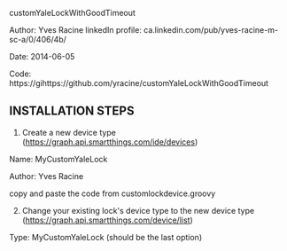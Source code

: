 
customYaleLockWithGoodTimeout 


Author: Yves Racine
linkedIn profile: ca.linkedin.com/pub/yves-racine-m-sc-a/0/406/4b/

Date: 2014-06-05

Code: https://gihttps://github.com/yracine/customYaleLockWithGoodTimeout

INSTALLATION STEPS
-------------------


1) Create a new device type (https://graph.api.smartthings.com/ide/devices)

  Name: MyCustomYaleLock
  
  Author: Yves Racine
  
  copy and paste the code from customlockdevice.groovy
  
2) Change your existing lock's device type to the new device type (https://graph.api.smartthings.com/device/list)

  Type: MyCustomYaleLock (should be the last option)
